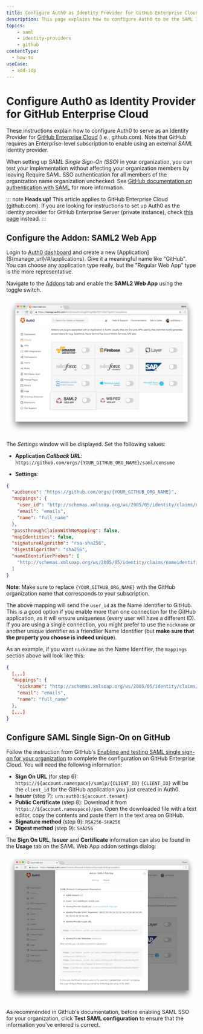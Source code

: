```yaml
---
title: Configure Auth0 as Identity Provider for GitHub Enterprise Cloud
description: This page explains how to configure Auth0 to be the SAML Identity Provider for a GitHub Enterprise Cloud (github.com) organization.
topics:
    - saml
    - identity-providers
    - github
contentType:
  - how-to
useCase:
  - add-idp
---
```


# Configure Auth0 as Identity Provider for GitHub Enterprise Cloud

These instructions explain how to configure Auth0 to serve as an Identity Provider for [GitHub Enterprise Cloud](https://help.github.com/en/articles/about-authentication-with-saml-single-sign-on) (i.e., github.com). Note that GitHub requires an Enterprise-level subscription to enable using an external <dfn data-key="security-assertion-markup-language">SAML</dfn> identity provider.

When setting up SAML <dfn data-key="single-sign-on">Single Sign-On (SSO)</dfn> in your organization, you can test your implementation without affecting your organization members by leaving Require SAML SSO authentication for all members of the organization name organization unchecked. See [GitHub documentation on authentication with SAML](https://help.github.com/en/articles/about-authentication-with-saml-single-sign-on) for more information.

::: note
**Heads up!** This article applies to GitHub Enterprise Cloud (github.com). If you are looking for instructions to set up Auth0 as the identity provider for GitHub Enterprise Server (private instance), check [this page](/protocols/saml/saml-apps/github-server) instead.
:::

## Configure the Addon: SAML2 Web App

Login to [Auth0 dashboard](${manage_url}) and create a new [Application](${manage_url}/#/applications). Give it a meaningful name like "GitHub". You can choose any application type really, but the "Regular Web App" type is the more representative. 

Navigate to the [Addons](${manage_url}/#/applications/${account.clientId}/addons) tab and enable the **SAML2 Web App** using the toggle switch.

![Application Addons](/media/articles/protocols/saml/github-cloud/client-addons.png)

The *Settings* window will be displayed. Set the following values:

- **Application <dfn data-key="callback">Callback URL</dfn>**: `https://github.com/orgs/{YOUR_GITHUB_ORG_NAME}/saml/consume`

- **Settings**:

```json
{
  "audience": "https://github.com/orgs/{YOUR_GITHUB_ORG_NAME}",
  "mappings": {
    "user_id": "http://schemas.xmlsoap.org/ws/2005/05/identity/claims/nameidentifier",
    "email": "emails",
    "name": "full_name"
  },
  "passthroughClaimsWithNoMapping": false,
  "mapIdentities": false,
  "signatureAlgorithm": "rsa-sha256",
  "digestAlgorithm": "sha256",
  "nameIdentifierProbes": [
    "http://schemas.xmlsoap.org/ws/2005/05/identity/claims/nameidentifier"
  ]
}
```

**Note**: Make sure to replace `{YOUR_GITHUB_ORG_NAME}` with the GitHub organization name that corresponds to your subscription.

The above mapping will send the `user_id` as the Name Identifier to GitHub. This is a good option if you enable more than one connection for the GitHub application, as it will ensure uniqueness (every user will have a different ID). If you are using a single connection, you might prefer to use the `nickname` or another unique identifier as a friendlier Name Identifier (but **make sure that the property you choose is indeed unique**). 

As an example, if you want `nickname` as the Name Identifier, the `mappings` section above will look like this:

```json
{
  [...]
  "mappings": {
    "nickname": "http://schemas.xmlsoap.org/ws/2005/05/identity/claims/nameidentifier",
    "email": "emails",
    "name": "full_name"
  },
  [...]
}
```

## Configure SAML Single Sign-On on GitHub
Follow the instruction from GitHub's [Enabling and testing SAML single sign-on for your organization](https://help.github.com/en/articles/enabling-and-testing-saml-single-sign-on-for-your-organization) to complete the configuration on GitHub Enterprise Cloud. You will need the following information:

* **Sign On URL** (for step 6): `https://${account.namespace}/samlp/{CLIENT_ID}`
  `{CLIENT_ID}` will be the `client_id` for the GitHub application you just created in Auth0.
* **Issuer** (step 7): `urn:auth0:${account.tenant}`
* **Public Certificate** (step 8): Download it from `https://${account.namespace}/pem`. Open the downloaded file with a text editor, copy the contents and paste them in the text area on GitHub.
* **Signature method** (step 9): `RSA256-SHA256`
* **Digest method** (step 9): `SHA256`

The **Sign On URL**, **Issuer** and **Certificate** information can also be found in the **Usage** tab on the SAML Web App addon settings dialog:

![Usage tab](/media/articles/protocols/saml/github-cloud/usage.png)

As recommended in GitHub's documentation, before enabling SAML SSO for your organization, click **Test SAML configuration** to ensure that the information you've entered is correct.